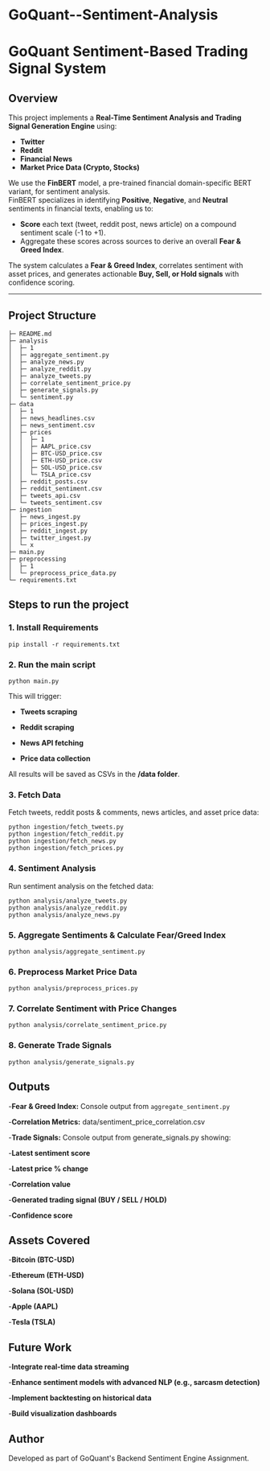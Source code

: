 # GoQuant--Sentiment-Analysis

# GoQuant Sentiment-Based Trading Signal System

## Overview
This project implements a **Real-Time Sentiment Analysis and Trading Signal Generation Engine** using:
- **Twitter**
- **Reddit**
- **Financial News**
- **Market Price Data (Crypto, Stocks)**

We use the **FinBERT** model, a pre-trained financial domain-specific BERT variant, for sentiment analysis.  
FinBERT specializes in identifying **Positive**, **Negative**, and **Neutral** sentiments in financial texts, enabling us to:
- **Score** each text (tweet, reddit post, news article) on a compound sentiment scale (-1 to +1).
- Aggregate these scores across sources to derive an overall **Fear & Greed Index**.

The system calculates a **Fear & Greed Index**, correlates sentiment with asset prices, and generates actionable **Buy, Sell, or Hold signals** with confidence scoring.


---

## Project Structure
``` 
├─ README.md
├─ analysis
│  ├─ 1
│  ├─ aggregate_sentiment.py
│  ├─ analyze_news.py
│  ├─ analyze_reddit.py
│  ├─ analyze_tweets.py
│  ├─ correlate_sentiment_price.py
│  ├─ generate_signals.py
│  └─ sentiment.py
├─ data
│  ├─ 1
│  ├─ news_headlines.csv
│  ├─ news_sentiment.csv
│  ├─ prices
│  │  ├─ 1
│  │  ├─ AAPL_price.csv
│  │  ├─ BTC-USD_price.csv
│  │  ├─ ETH-USD_price.csv
│  │  ├─ SOL-USD_price.csv
│  │  └─ TSLA_price.csv
│  ├─ reddit_posts.csv
│  ├─ reddit_sentiment.csv
│  ├─ tweets_api.csv
│  └─ tweets_sentiment.csv
├─ ingestion
│  ├─ news_ingest.py
│  ├─ prices_ingest.py
│  ├─ reddit_ingest.py
│  ├─ twitter_ingest.py
│  └─ x
├─ main.py
├─ preprocessing
│  ├─ 1
│  └─ preprocess_price_data.py
└─ requirements.txt
```

## Steps to run the project

### 1. Install Requirements
```
pip install -r requirements.txt
```

### 2. Run the main  script
```
python main.py
```
This will trigger:

- **Tweets scraping**

- **Reddit scraping**

- **News API fetching**

- **Price data collection**

All results will be saved as CSVs in the **/data folder**.

### 3. Fetch Data
Fetch tweets, reddit posts & comments, news articles, and asset price data:
```
python ingestion/fetch_tweets.py
python ingestion/fetch_reddit.py
python ingestion/fetch_news.py
python ingestion/fetch_prices.py

```

### 4. Sentiment Analysis
Run sentiment analysis on the fetched data:
```
python analysis/analyze_tweets.py
python analysis/analyze_reddit.py
python analysis/analyze_news.py

```

### 5. Aggregate Sentiments & Calculate Fear/Greed Index
```
python analysis/aggregate_sentiment.py
```

### 6. Preprocess Market Price Data
```
python analysis/preprocess_prices.py

```

### 7. Correlate Sentiment with Price Changes
```
python analysis/correlate_sentiment_price.py

```

### 8. Generate Trade Signals
```
python analysis/generate_signals.py

```

## Outputs
-**Fear & Greed Index:** Console output from ```aggregate_sentiment.py```

-**Correlation Metrics:** data/sentiment_price_correlation.csv

-**Trade Signals:** Console output from generate_signals.py showing:

-**Latest sentiment score**

-**Latest price % change**

-**Correlation value**

-**Generated trading signal (BUY / SELL / HOLD)**

-**Confidence score**


## Assets Covered
-**Bitcoin (BTC-USD)**

-**Ethereum (ETH-USD)**

-**Solana (SOL-USD)**

-**Apple (AAPL)**

-**Tesla (TSLA)**


## Future Work
-**Integrate real-time data streaming**

-**Enhance sentiment models with advanced NLP (e.g., sarcasm detection)**

-**Implement backtesting on historical data**

-**Build visualization dashboards**


## Author
Developed as part of GoQuant's Backend Sentiment Engine Assignment.

